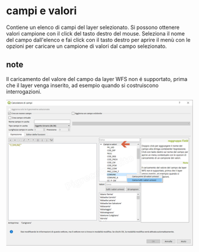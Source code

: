 # campi e valori

Contiene un elenco di campi del layer selezionato. Si possono ottenere valori campione con il click del tasto destro del mouse.
Seleziona il nome del campo dall'elenco e fai click con il tasto destro per aprire il menù con le opzioni per caricare un campione di valori dal campo selezionato.

## note

Il caricamento del valore del campo da layer WFS non é supportato, prima che il layer venga inserito, ad esempio quando si costruiscono interrogazioni.

![](../../img/campi_e_valori/campievalori1.png)
